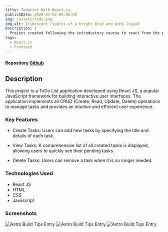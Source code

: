 ```yaml
---
title: TodoList With React.js
publishDate: 2020-03-02 00:00:00
img: /assets/todo.png
img_alt: Iridescent ripples of a bright blue and pink liquid
description: |
  Project created following the introductory course to react from the platzi platform, where the entire list was developed with the react.js framework
tags:
  - React.js
  - Frontend
---
```


#### Repository <a target="blank" href="https://github.com/ferguevara2000/Curso-Reactjs">Github</a>

## Description

This project is a ToDo List application developed using React JS, a popular JavaScript framework for building interactive user interfaces. The application implements all CRUD (Create, Read, Update, Delete) operations to manage tasks and provides an intuitive and efficient user experience.

### Key Features

- Create Tasks: Users can add new tasks by specifying the title and details of each task.

- View Tasks: A comprehensive list of all created tasks is displayed, allowing users to quickly see their pending tasks.

- Delete Tasks: Users can remove a task when it is no longer needed.

### Technologies Used

- React JS
- HTML
- CSS
- Javascript

### Screenshots

<img src="/assets/todo-home.png" alt="Astro Build Tips Entry">
<img src="/assets/todo-all.png" alt="Astro Build Tips Entry">
<img src="/assets/todo-add.png" alt="Astro Build Tips Entry">


